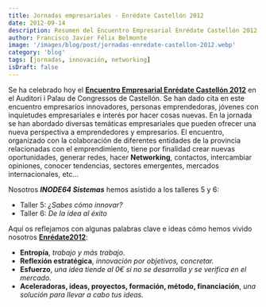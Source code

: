 ```yaml
---
title: Jornadas empresariales - Enrédate Castellón 2012
date: 2012-09-14
description: Resumen del Encuentro Empresarial Enrédate Castellón 2012, destacando talleres, networking y claves para la innovación y el emprendimiento.
author: Francisco Javier Félix Belmonte
image: '/images/blog/post/jornadas-enredate-castellon-2012.webp'
category: 'blog'
tags: [jornadas, innovación, networking]
isDraft: false
---
```


Se ha celebrado hoy el [**Encuentro Empresarial Enrédate Castellón 2012**](http://ceeicastellon.emprenemjunts.es/index.php?op=63&mn=1196) en el Auditori i Palau de Congressos de Castellón. Se han dado cita en este encuentro empresarios innovadores, personas emprendedoras, jóvenes con inquietudes empresariales e interés por hacer cosas nuevas. En la jornada se han abordado diversas temáticas empresariales que pueden ofrecer una nueva perspectiva a emprendedores y empresarios. El encuentro, organizado con la colaboración de diferentes entidades de la provincia relacionadas con el emprendimiento, tiene por finalidad crear nuevas oportunidades, generar redes, hacer **Networking**, contactos, intercambiar opiniones, conocer tendencias, sectores emergentes, mercados internacionales, etc...

Nosotros **_INODE64 Sistemas_** hemos asistido a los talleres 5 y 6:

- Taller 5: _¿Sabes cómo innovar?_
- Taller 6: _De la idea al éxito_

Aquí os reflejamos con algunas palabras clave e ideas cómo hemos vivido nosotros [**Enrédate2012**](http://ceeicastellon.emprenemjunts.es/index.php?op=63&mn=1196):

- **Entropía**, _trabajo y más trabajo._
- **Reflexión estratégica**, _innovación por objetivos, concretar._
- **Esfuerzo**, _una idea tiende al 0€ si no se desarrolla y se verifica en el mercado._
- **Aceleradoras, ideas, proyectos, formación, método, financiación**, _una solución para llevar a cabo tus ideas._